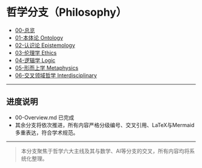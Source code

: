 # 哲学分支（Philosophy）

- [00-总览](./00-Overview.md)
- [01-本体论 Ontology](./01-Ontology.md)
- [02-认识论 Epistemology](./02-Epistemology.md)
- [03-伦理学 Ethics](./03-Ethics.md)
- [04-逻辑学 Logic](./04-Logic.md)
- [05-形而上学 Metaphysics](./05-Metaphysics.md)
- [06-交叉领域哲学 Interdisciplinary](./06-Interdisciplinary.md)

---

## 进度说明

- 00-Overview.md 已完成
- 其余分支将依次推进，所有内容严格分级编号、交叉引用、LaTeX与Mermaid多重表达，符合学术规范。

---

> 本分支聚焦于哲学六大主线及其与数学、AI等分支的交叉，所有内容均将系统化整理。
